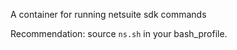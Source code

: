 A container for running netsuite sdk commands

Recommendation: source `ns.sh` in your bash_profile.
